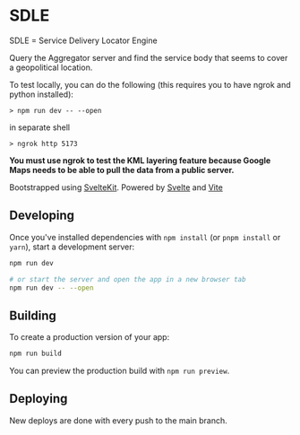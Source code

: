 # SDLE

SDLE = Service Delivery Locator Engine

Query the Aggregator server and find the service body that seems to cover a geopolitical location.

To test locally, you can do the following (this requires you to have ngrok and python installed):

```shell
> npm run dev -- --open
```

in separate shell

```shell
> ngrok http 5173
```

**You must use ngrok to test the KML layering feature because Google Maps needs to be able to pull the data from a public server.**

Bootstrapped using [SvelteKit](https://kit.svelte.dev/). Powered by [Svelte](https://svelte.dev/) and [Vite](https://vitejs.dev/)

## Developing

Once you've installed dependencies with `npm install` (or `pnpm install` or `yarn`), start a development server:

```bash
npm run dev

# or start the server and open the app in a new browser tab
npm run dev -- --open
```

## Building

To create a production version of your app:

```bash
npm run build
```

You can preview the production build with `npm run preview`.

## Deploying

New deploys are done with every push to the main branch.
